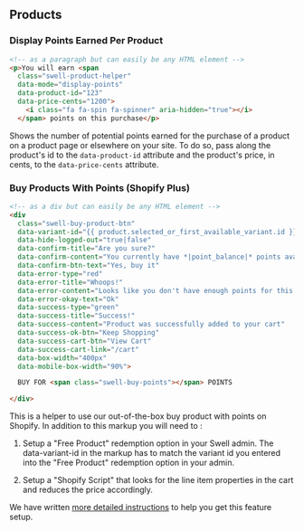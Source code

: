 ## Products

### Display Points Earned Per Product

```html
<!-- as a paragraph but can easily be any HTML element -->
<p>You will earn <span
  class="swell-product-helper"
  data-mode="display-points"
  data-product-id="123"
  data-price-cents="1200">
    <i class="fa fa-spin fa-spinner" aria-hidden="true"></i>
  </span> points on this purchase</p>
```

Shows the number of potential points earned for the purchase of a product on a product page or elsewhere on your site. To do so, pass along the product's id to the `data-product-id` attribute and the product's price, in cents, to the `data-price-cents` attribute.

### Buy Products With Points (Shopify Plus)

```html
<!-- as a div but can easily be any HTML element -->
<div
  class="swell-buy-product-btn"
  data-variant-id="{{ product.selected_or_first_available_variant.id }}"
  data-hide-logged-out="true|false"
  data-confirm-title="Are you sure?"
  data-confirm-content="You currently have *|point_balance|* points available.  This product costs *|amount|* points to redeem."
  data-confirm-btn-text="Yes, buy it"
  data-error-type="red"
  data-error-title="Whoops!"
  data-error-content="Looks like you don't have enough points for this product.  This product costs *|amount|* points and you only have *|point_balance|* points available."
  data-error-okay-text="Ok"
  data-success-type="green"
  data-success-title="Success!"
  data-success-content="Product was successfully added to your cart"
  data-success-ok-btn="Keep Shopping"
  data-success-cart-btn="View Cart"
  data-success-cart-link="/cart"
  data-box-width="400px"
  data-mobile-box-width="90%">

  BUY FOR <span class="swell-buy-points"></span> POINTS

</div>
```

This is a helper to use our out-of-the-box buy product with points on Shopify. In addition to this markup you will need to :

1. Setup a "Free Product" redemption option in your Swell admin. The data-variant-id in the markup has to match the variant id you entered into the "Free Product" redemption option in your admin.

2. Setup a "Shopify Script" that looks for the line item properties in the cart and reduces the price accordingly.

We have written <a target="_blank" href="https://help.swellrewards.com/article/191-product-redemptions">more detailed instructions</a> to help you get this feature setup.
